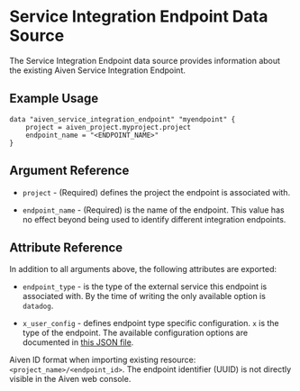 # Service Integration Endpoint Data Source

The Service Integration Endpoint data source provides information about the existing 
Aiven Service Integration Endpoint.

## Example Usage

```hcl
data "aiven_service_integration_endpoint" "myendpoint" {
    project = aiven_project.myproject.project
    endpoint_name = "<ENDPOINT_NAME>"
}
```

## Argument Reference

* `project` - (Required) defines the project the endpoint is associated with.

* `endpoint_name` - (Required) is the name of the endpoint. This value has no effect beyond being used
to identify different integration endpoints.

## Attribute Reference

In addition to all arguments above, the following attributes are exported:

* `endpoint_type` - is the type of the external service this endpoint is associated with.
By the time of writing the only available option is `datadog`.

* `x_user_config` - defines endpoint type specific configuration. `x` is the type of the
endpoint. The available configuration options are documented in
[this JSON file](https://github.com/aiven/terraform-provider-aiven/tree/master/aiven/templates/integration_endpoints_user_config_schema.json).

Aiven ID format when importing existing resource: `<project_name>/<endpoint_id>`. The
endpoint identifier (UUID) is not directly visible in the Aiven web console.